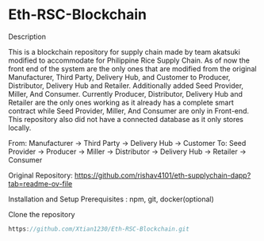 # Eth-RSC-Blockchain
Description

This is a blockchain repository for supply chain made by team akatsuki modified to accommodate for Philippine Rice Supply Chain. As of now the front end of the system are the only ones that are modified from the original Manufacturer, Third Party, Delivery Hub, and Customer to Producer, Distributor, Delivery Hub and Retailer. Additionally added Seed Provider, Miller, And Consumer. Currently Producer, Distributor, Delivery Hub and Retailer are the only ones working as it already has a complete smart contract while Seed Provider, Miller, And Consumer are only in Front-end. This repository also did not have a connected database as it only stores locally.

From:
Manufacturer → Third Party → Delivery Hub → Customer
To:
Seed Provider → Producer → Miller → Distributor → Delivery Hub → Retailer → Consumer

Original Repository: https://github.com/rishav4101/eth-supplychain-dapp?tab=readme-ov-file

Installation and Setup
Prerequisites : npm, git, docker(optional)

Clone the repository
```js
https://github.com/Xtian1230/Eth-RSC-Blockchain.git

```
